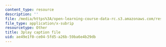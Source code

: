 ```yaml
---
content_type: resource
description: ''
file: /media/https%3A/open-learning-course-data-rc.s3.amazonaws.com/res-6-012-introduction-to-probability-spring-2018/ae49e1f0ce045fd5a26b59ba6e4b29db_LJuVb-sxzoo.vtt
file_type: application/x-subrip
resourcetype: Other
title: 3play caption file
uid: ae49e1f0-ce04-5fd5-a26b-59ba6e4b29db
---
```

